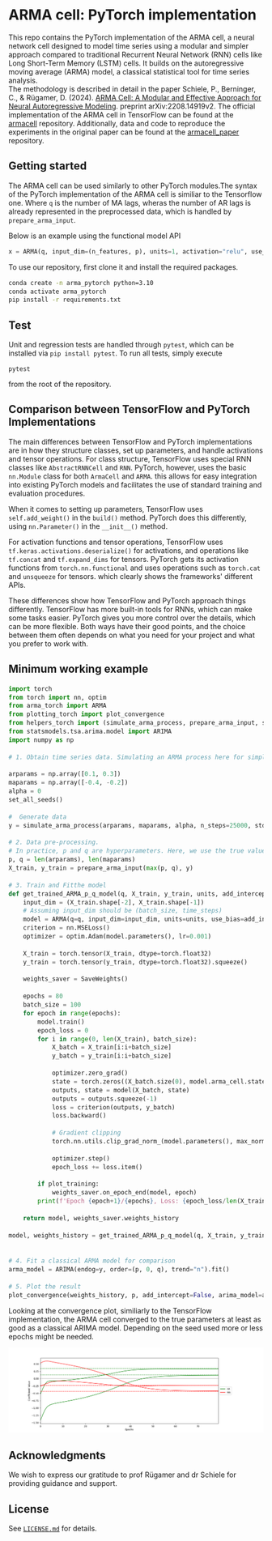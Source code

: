 # ARMA cell: PyTorch implementation

This repo contains the PyTorch implementation of the ARMA cell, a neural network cell designed to model time series using a modular and simpler approach compared to traditional Recurrent Neural Network (RNN) cells like Long Short-Term Memory (LSTM) cells. It builds on the autoregressive moving average (ARMA) model, a classical statistical tool for time series analysis.     
The methodology is described in detail in the paper Schiele, P., Berninger, C., & Rügamer, D. (2024). [ARMA Cell: A Modular and Effective Approach for Neural Autoregressive Modeling](https://arxiv.org/abs/2402.08987). preprint arXiv:2208.14919v2. The official implementation of the ARMA cell in TensorFlow can be found at the [armacell](https://github.com/phschiele/armacell_paper) repository. Additionally, data and code to reproduce the experiments in the original paper can be found at the [armacell_paper](https://github.com/phschiele/armacell_paper) repository.



## Getting started

The ARMA cell can be used similarly to other PyTorch modules.The syntax of the PyTorch implementation of the ARMA cell is similiar to the Tensorflow  one. Where `q` is the number of MA lags, wheras the number of AR lags is already represented in the preprocessed data, which is handled by `prepare_arma_input`.

Below is an example using the functional model API

```python
x = ARMA(q, input_dim=(n_features, p), units=1, activation="relu", use_bias=True)(x)
 ```

 To use our repository, first clone it and install the required packages. 
 
```bash
conda create -n arma_pytorch python=3.10
conda activate arma_pytorch
pip install -r requirements.txt
```

## Test
Unit and regression tests are handled through `pytest`, which can be installed via `pip install pytest`.
To run all tests, simply execute
```shell
pytest
```
from the root of the repository.


## Comparison between TensorFlow and PyTorch Implementations

The main differences between TensorFlow and PyTorch implementations are in how they structure classes, set up parameters, and handle activations and tensor operations. For class structure, TensorFlow uses special RNN classes like `AbstractRNNCell` and `RNN`. PyTorch, however, uses the basic `nn.Module` class for both `ArmaCell` and `ARMA`.  this allows for easy integration into existing PyTorch models and facilitates the use of standard training and evaluation procedures. 

When it comes to setting up parameters, TensorFlow uses `self.add_weight()` in the `build()` method. PyTorch does this differently, using `nn.Parameter()` in the `__init__()` method.

For activation functions and tensor operations, TensorFlow uses `tf.keras.activations.deserialize()` for activations, and operations like `tf.concat` and `tf.expand_dims` for tensors. PyTorch gets its activation functions from `torch.nn.functional` and uses operations such as `torch.cat` and `unsqueeze` for tensors. which clearly shows the frameworks' different APIs.

These differences show how TensorFlow and PyTorch approach things differently. TensorFlow has more built-in tools for RNNs, which can make some tasks easier. PyTorch gives you more control over the details, which can be more flexible. Both ways have their good points, and the choice between them often depends on what you need for your project and what you prefer to work with.


## Minimum working example
```python
import torch
from torch import nn, optim
from arma_torch import ARMA
from plotting_torch import plot_convergence
from helpers_torch import (simulate_arma_process, prepare_arma_input, set_all_seeds, SaveWeights)
from statsmodels.tsa.arima.model import ARIMA
import numpy as np

# 1. Obtain time series data. Simulating an ARMA process here for simplicity

arparams = np.array([0.1, 0.3])
maparams = np.array([-0.4, -0.2])
alpha = 0
set_all_seeds()

#  Generate data
y = simulate_arma_process(arparams, maparams, alpha, n_steps=25000, std=2)

# 2. Data pre-processing.
# In practice, p and q are hyperparameters. Here, we use the true values.
p, q = len(arparams), len(maparams)
X_train, y_train = prepare_arma_input(max(p, q), y)

# 3. Train and Fitthe model
def get_trained_ARMA_p_q_model(q, X_train, y_train, units, add_intercept=False, plot_training=False, **kwargs):
    input_dim = (X_train.shape[-2], X_train.shape[-1])
    # Assuming input_dim should be (batch_size, time_steps)
    model = ARMA(q=q, input_dim=input_dim, units=units, use_bias=add_intercept, **kwargs)
    criterion = nn.MSELoss()
    optimizer = optim.Adam(model.parameters(), lr=0.001)

    X_train = torch.tensor(X_train, dtype=torch.float32)
    y_train = torch.tensor(y_train, dtype=torch.float32).squeeze()

    weights_saver = SaveWeights()

    epochs = 80
    batch_size = 100
    for epoch in range(epochs):
        model.train()
        epoch_loss = 0
        for i in range(0, len(X_train), batch_size):
            X_batch = X_train[i:i+batch_size]
            y_batch = y_train[i:i+batch_size]

            optimizer.zero_grad()
            state = torch.zeros((X_batch.size(0), model.arma_cell.state_size[0], model.arma_cell.state_size[1]))
            outputs, state = model(X_batch, state)
            outputs = outputs.squeeze(-1)
            loss = criterion(outputs, y_batch)
            loss.backward()
            
            # Gradient clipping
            torch.nn.utils.clip_grad_norm_(model.parameters(), max_norm=1.0)
            
            optimizer.step()
            epoch_loss += loss.item()

        if plot_training:
            weights_saver.on_epoch_end(model, epoch)
        print(f'Epoch {epoch+1}/{epochs}, Loss: {epoch_loss/len(X_train)}')

    return model, weights_saver.weights_history

model, weights_history = get_trained_ARMA_p_q_model(q, X_train, y_train, units=1, add_intercept=False, plot_training=True)


# 4. Fit a classical ARMA model for comparison
arma_model = ARIMA(endog=y, order=(p, 0, q), trend="n").fit()

# 5. Plot the result
plot_convergence(weights_history, p, add_intercept=False, arima_model=arma_model, path="image.png")
```

Looking at the convergence plot, similiarly to the TensorFlow implementation, the ARMA cell converged to the true parameters at least as good as a classical ARIMA model. Depending on the seed used more or less epochs might be needed.

![convergence plot](example/image.png)




## Acknowledgments
We wish to express our gratitude to prof Rügamer and dr Schiele for providing guidance and support. 


## License
See [`LICENSE.md`](LICENSE.md) for details.



